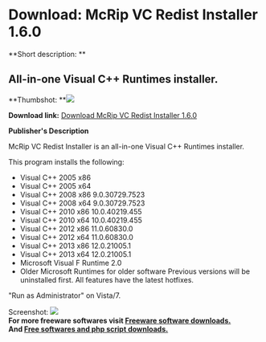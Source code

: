 # Download: McRip VC Redist Installer 1.6.0

**Short description: **

## All-in-one Visual C++ Runtimes installer.

  
**Thumbshot: **![](http://www.freewarefiles.com/screenshot/mcripvcinstllr_md.jpg)   
  
**Download link:** [Download McRip VC Redist Installer 1.6.0](http://freesoftwares.boysofts.com/McRip-VC-Redist-Installer_program_99095.html)  
  

**Publisher's Description**  
  

McRip VC Redist Installer is an all-in-one Visual C++ Runtimes installer.

This program installs the following:

  * Visual C++ 2005 x86 
  * Visual C++ 2005 x64 
  * Visual C++ 2008 x86 9.0.30729.7523 
  * Visual C++ 2008 x64 9.0.30729.7523 
  * Visual C++ 2010 x86 10.0.40219.455 
  * Visual C++ 2010 x64 10.0.40219.455 
  * Visual C++ 2012 x86 11.0.60830.0 
  * Visual C++ 2012 x64 11.0.60830.0 
  * Visual C++ 2013 x86 12.0.21005.1 
  * Visual C++ 2013 x64 12.0.21005.1 
  * Microsoft Visual F Runtime 2.0 
  * Older Microsoft Runtimes for older software 
Previous versions will be uninstalled first. All features have the latest
hotfixes.

"Run as Administrator" on Vista/7.

  
  
Screenshot: ![](http://www.freewarefiles.com/screenshot/mcripvcinstllr.jpg)  
**For more freeware softwares visit [Freeware software downloads.](http://freesoftwares.boysofts.com/)**   
**And [Free softwares and php script downloads.](http://www.boysofts.com/)**

